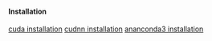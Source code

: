 

#### Installation

[cuda installation](install_cuda9.0_ubuntu16.04.sh)
[cudnn installation](install_cudnn_linux.sh)
[ananconda3 installation](install_anaconda3.sh)
